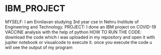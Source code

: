 # IBM_PROJECT
MYSELF: I am Ennilavan studying 3rd year cse in Nehru Institute of Engineering and Technology. PROJECT: I done an IBM project on COVID-19 VACCINE analysis with the help of python HOW TO RUN THE CODE: download the code which i was uploaded in my repository and open it with jupiter notebook or visualcode to execute it. once you execute the code u will see the output of my program
